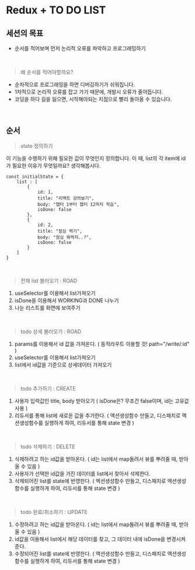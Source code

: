 # Redux + TO DO LIST

## 세션의 목표

-   순서를 적어보며 먼저 논리적 오류를 파악하고 프로그래밍하기

<br/>

> 왜 순서를 적어야할까요?

-   순차적으로 프로그래밍을 하면 디버깅하기가 쉬워집니다.
-   1차적으로 논리적 오류를 잡고 가기 때문에, 개발시 오류가 줄어듭니다.
-   코딩을 하다 길을 잃으면, 시작해야되는 지점으로 빨리 돌아올 수 있습니다.

<br/>

## 순서

> state 정의하기

이 기능을 수행하기 위해 필요한 값이 무엇인지 정의합니다.
이 때, list의 각 item에 id가 필요한 이유가 무엇일까요? 생각해봅시다.

```
const initialState = {
    list : [
        {
            id: 1,
            title: "리액트 강의보기",
            body: "챕터 1부터 챕터 12까지 학습",
            isDone: false
        },
        {
            id: 2,
            title: "점심 먹기",
            body: "점심 뭐먹지..?",
            isDone: false
        }
    ]
}
```

<br/>

> 전체 list 불러오기 : ROAD

1. useSelector를 이용해서 list가져오기
2. isDone을 이용해서 WORKING과 DONE 나누기
3. 나눈 리스트를 화면에 보여주기

<br/>

> todo 상세 불러오기 : ROAD

1. params를 이용해서 id 값을 가져온다. ( 동적라우트 이용할 것! path="/write/:id" )
2. useSelector를 이용해서 list가져오기
3. list에서 id값을 기준으로 상세데이터 가져오기

<br/>

> todo 추가하기 : CREATE

1. 사용자 입력값인 title, body 받아오기 ( isDone은? 무조건 false이며, id는 고유값 사용 )
2. 리듀서를 통해 list에 새로운 값을 추가한다. ( 액션생성함수 만들고, 디스패치로 액션생성함수를 실행하게 하여, 리듀서를 통해 state 변경 )

<br/>

> todo 삭제하기 : DELETE

1. 삭제하려고 하는 id값을 받아온다. ( id는 list에서 map돌려서 뷰를 뿌려줄 때, 받아올 수 있음 )
2. 사용자가 선택한 id값을 가진 데이터를 list에서 찾아서 삭제한다.
3. 삭제되어진 list를 state에 반영한다. ( 액션생성함수 만들고, 디스패치로 액션생성함수를 실행하게 하여, 리듀서를 통해 state 변경 )

<br/>

> todo 완료/취소하기 : UPDATE

1. 수정하려고 하는 id값을 받아온다. ( id는 list에서 map돌려서 뷰를 뿌려줄 때, 받아올 수 있음 )
2. id값을 이용해서 list에서 해당 데이터를 찾고, 그 데이터 내에 isDone을 변경시켜준다.
3. 수정되어진 list를 state에 반영한다. ( 액션생성함수 만들고, 디스패치로 액션생성함수를 실행하게 하여, 리듀서를 통해 state 변경 )
